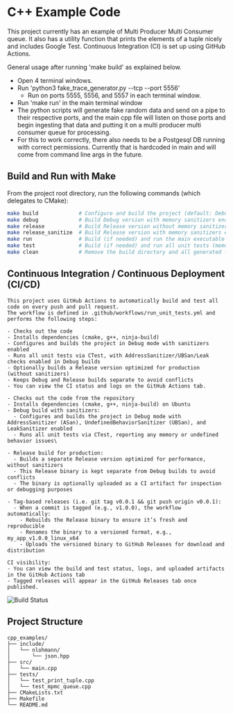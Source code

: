 # C++ Example Code
This project currently has an example of Multi Producer Multi Consumer queue.
It also has a utility function that prints the elements of a tuple nicely and includes Google Test. 
Continuous Integration (CI) is set up using GitHub Actions.

General usage after running 'make build' as explained below.

- Open 4 terminal windows.
- Run 'python3 fake_trace_generator.py --tcp --port 5556'
  - Run on ports 5555, 5556, and 5557 in each terminal window.
- Run 'make run' in the main terminal window
- The python scripts will generate fake random data and send on a pipe to their respective ports, and the main cpp file will listen on those ports and begin ingesting that data and putting it on a multi producer multi consumer queue for processing.
- For this to work correctly, there also needs to be a Postgesql DB running with correct permissions. Currently that is hardcoded in main and will come from command line args in the future.

## Build and Run with Make

From the project root directory, run the following commands (which delegates to CMake):

```bash
make build             # Configure and build the project (default: Debug with memory sanitizers)
make debug             # Build Debug version with memory sanitizers enabled
make release           # Build Release version without memory sanitizers (optimized for production)
make release_sanitize  # Build Release version with memory sanitizers enabled
make run               # Build (if needed) and run the main executable
make test              # Build (if needed) and run all unit tests (memory sanitizers enabled in Debug)
make clean             # Remove the build directory and all generated files

```
## Continuous Integration / Continuous Deployment (CI/CD)
```
This project uses GitHub Actions to automatically build and test all code on every push and pull request.
The workflow is defined in .github/workflows/run_unit_tests.yml and performs the following steps:

- Checks out the code
- Installs dependencies (cmake, g++, ninja-build)
- Configures and builds the project in Debug mode with sanitizers enabled
- Runs all unit tests via CTest, with AddressSanitizer/UBSan/Leak checks enabled in Debug builds
- Optionally builds a Release version optimized for production (without sanitizers)
- Keeps Debug and Release builds separate to avoid conflicts
- You can view the CI status and logs on the GitHub Actions tab.

- Checks out the code from the repository
- Installs dependencies (cmake, g++, ninja-build) on Ubuntu
- Debug build with sanitizers:
  - Configures and builds the project in Debug mode with AddressSanitizer (ASan), UndefinedBehaviorSanitizer (UBSan), and LeakSanitizer enabled
  - Runs all unit tests via CTest, reporting any memory or undefined behavior issues\

- Release build for production:
  - Builds a separate Release version optimized for performance, without sanitizers
  - This Release binary is kept separate from Debug builds to avoid conflicts
  - The binary is optionally uploaded as a CI artifact for inspection or debugging purposes

- Tag-based releases (i.e. git tag v0.0.1 && git push origin v0.0.1):
  - When a commit is tagged (e.g., v1.0.0), the workflow automatically:
    - Rebuilds the Release binary to ensure it’s fresh and reproducible
    - Renames the binary to a versioned format, e.g., my_app_v1.0.0_linux_x64
    - Uploads the versioned binary to GitHub Releases for download and distribution

CI visibility:
- You can view the build and test status, logs, and uploaded artifacts in the GitHub Actions tab
- Tagged releases will appear in the GitHub Releases tab once published.
```
![Build Status](https://github.com/AsymptoticEpiphany/cpp_examples/actions/workflows/run_unit_tests.yml/badge.svg)

## Project Structure
```
cpp_examples/
├── include/
│   └── nlohmann/
│       └── json.hpp
├── src/
│   └── main.cpp
├── tests/
│   └── test_print_tuple.cpp
│   └── test_mpmc_queue.cpp
├── CMakeLists.txt
├── Makefile
└── README.md
```


